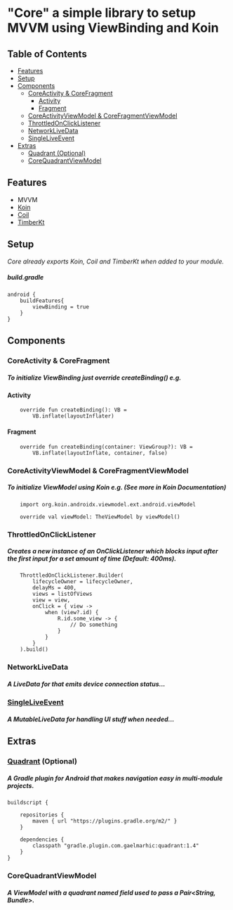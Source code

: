 # "Core" a simple library to setup MVVM using ViewBinding and Koin <!-- omit in toc --> 

## Table of Contents <!-- omit in toc -->
- [Features](#features)
- [Setup](#setup)
- [Components](#components)
  - [CoreActivity & CoreFragment](#coreactivity--corefragment)
    - [Activity](#activity)
    - [Fragment](#fragment)
  - [CoreActivityViewModel & CoreFragmentViewModel](#coreactivityviewmodel--corefragmentviewmodel)
  - [ThrottledOnClickListener](#throttledonclicklistener)
  - [NetworkLiveData](#networklivedata)
  - [SingleLiveEvent](#singleliveevent)
- [Extras](#extras)
  - [Quadrant (Optional)](#quadrant-optional)
  - [CoreQuadrantViewModel](#corequadrantviewmodel)

## Features

- MVVM
- [Koin](https://github.com/InsertKoinIO/koin)
- [Coil](https://github.com/coil-kt/coil)
- [TimberKt](https://github.com/ajalt/timberkt)

## Setup

*Core already exports Koin, Coil and TimberKt when added to your module.* 

##### build.gradle <!-- omit in toc -->

```
android {
    buildFeatures{
        viewBinding = true
    }
}
```

## Components

### CoreActivity & CoreFragment
##### To initialize ViewBinding just override createBinding() e.g. <!-- omit in toc -->
#### Activity

```
    override fun createBinding(): VB =
        VB.inflate(layoutInflater)
```

#### Fragment

```
    override fun createBinding(container: ViewGroup?): VB =
        VB.inflate(layoutInflate, container, false)
```

### CoreActivityViewModel & CoreFragmentViewModel
##### To initialize ViewModel using Koin e.g. (See more in Koin Documentation) <!-- omit in toc -->
```
    import org.koin.androidx.viewmodel.ext.android.viewModel

    override val viewModel: TheViewModel by viewModel()
```

### ThrottledOnClickListener
##### Creates a new instance of an OnClickListener which blocks input after the first input for a set amount of time (Default: 400ms). <!-- omit in toc -->

```
    ThrottledOnClickListener.Builder(
        lifecycleOwner = lifecycleOwner,
        delayMs = 400,
        views = listOfViews
        view = view,
        onClick = { view ->
            when (view?.id) {
                R.id.some_view -> {
                    // Do something
                }
            }
        }
    ).build()
```

### NetworkLiveData
##### A LiveData for that emits device connection status... <!-- omit in toc -->

### [SingleLiveEvent](https://github.com/android/architecture-samples/blob/dev-todo-mvvm-live/todoapp/app/src/main/java/com/example/android/architecture/blueprints/todoapp/SingleLiveEvent.java)
##### A MutableLiveData for handling UI stuff when needed... <!-- omit in toc -->

## Extras

### [Quadrant](https://github.com/gaelmarhic/Quadrant) (Optional) 
##### A Gradle plugin for Android that makes navigation easy in multi-module projects. <!-- omit in toc -->

```
buildscript {

    repositories {
        maven { url "https://plugins.gradle.org/m2/" }
    }

    dependencies {
        classpath "gradle.plugin.com.gaelmarhic:quadrant:1.4"
    }
}
```

### CoreQuadrantViewModel
##### A ViewModel with a **quadrant** named field used to pass a Pair<String, Bundle>. <!-- omit in toc -->